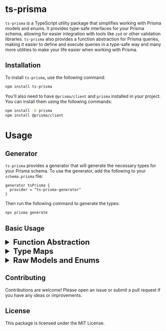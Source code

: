 # ts-prisma

`ts-prisma` is a TypeScript utility package that simplifies working with Prisma models and enums. It provides type-safe interfaces for your Prisma schema, allowing for easier integration with tools like `zod` or other validation libraries. `ts-prisma` also provides a function abstraction for Prisma queries, making it easier to define and execute queries in a type-safe way and many more utilities to make your life easier when working with Prisma.

## Installation

To install `ts-prisma`, use the following command:

```bash
npm install ts-prisma
```

You'll also need to have `@prisma/client` and `prisma` installed in your project. You can install them using the following commands:

```bash
npm install -D prisma
npm install @prisma/client
```

# Usage

## Generator

`ts-prisma` provides a generator that will generate the necessary types for your Prisma schema. To use the generator, add the following to your `schema.prisma` file:

```prisma
generator tsPrisma {
  provider = "ts-prisma-generator"
}
```

Then run the following command to generate the types:

```bash
npx prisma generate
```

## Basic Usage

<details>
<summary style="font-size: 1.5rem; font-weight: bold;">Function Abstraction</summary>

## Function Abstraction!!

`ts-prisma` also provides a function abstraction for Prisma queries. This abstraction allows you to define your queries in a type-safe way and use them throughout your application if you need or want to have a simple way to define your queries, for example, when you have to execute it in a different context.

### Using the Function Abstraction

To make use of the function abstraction easier as possible, we have made it export TSPrisma namespace, which contains all the necessary types and functions to define your queries.
Here's an example of how to define a query function using the function abstraction:

```typescript
import { TSPrisma } from '@prisma/client';

export async function db<
  T extends TSPrisma.AllModelNamesLowercase,
	M extends TSPrisma.AllPrismaMethodsLowercase,
	A extends TSPrisma.AllArgs[T][M],
>(
	modelName: T,
	operation: M,
	args: TSPrisma.Args<A, T, M>,
): Promise<TSPrisma.Result<A, T, M>> {
  return await prisma[modelName][operation](args) as never; // yes this is needed
}
```

It's really that simple! Now you can use the `db` function to execute your queries.
</details>

<details>
<summary style="font-size: 1.5rem; font-weight: bold;">Type Maps</summary>

## Type Maps!!

`ts-prisma` also provides a utility types for various use cases. Check the examples below to see how to use them.

### List of all Models

```typescript
import { TSPrisma } from '@prisma/client';

// List of all models and enums
type AllModels = TSPrisma.AllModelNames;

// even better, you can use the AllModelNamesLowercase to get the models in lowercase
type AllModelsLowercase = TSPrisma.AllModelNamesLowercase;
```

### Advanced Usage

For more advanced users, we've also provided some more complex types as well.

```typescript
import { TSPrisma } from '@prisma/client';

// List of all models and their methods
type AllModelsAndMethods = TSPrisma.TSPrismaModels;
/* 
{
  User: {
    FindUnique: {
      select: {
        ...
      }
    },
    ...
  },
  ...
}
*/

// All Prisma Clients of each model, useful for generating your own input types
type AllPrismaClients = TSPrisma.TSPrismaClients;

// And lastly, all payloads of each method of each model
type AllPayloads = TSPrisma.TSPrismaPayloads;
```
</details>

<details>
<summary style="font-size: 1.5rem; font-weight: bold;">Raw Models and Enums</summary>

## Raw Models and Enums

### Defining a Prisma Schema

Before you can use `ts-prisma`, you'll need to define your Prisma schema. Below is an example schema using `User`, `Profile`, and `Post` models:

```prisma
// schema.prisma

generator client {
  provider = "prisma-client-js"
}

datasource db {
  provider = "postgresql"
  url      = env("DATABASE_URL")
}

generator tsPrisma {
  provider = "ts-prisma-generator"
}

model User {
  id       Int      @id @default(autoincrement())
  email    String   @unique
  name     String?

  profile  Profile?
  posts    Post[]
}

model Profile {
  id     Int     @id @default(autoincrement())
  bio    String?

  userId Int     @unique
  user   User    @relation(fields: [userId], references: [id])
}

model Post {
  id        Int      @id @default(autoincrement())
  title     String
  content   String?

  authorId  Int
  author    User      @relation(fields: [authorId], references: [id])
}
```

### Generating the Prisma Client

After defining your Prisma schema, you can generate the Prisma client using the `prisma generate` command:

```bash
npx prisma generate
```

### Retrieving Type-Safe Interfaces

Once you have generated the Prisma client, you can use `ts-prisma` to generate type-safe interfaces for your models and enums.

Here’s an example of how to generate types using `ts-prisma`:

```typescript
import { PrismaModels, PrismaEnums } from 'ts-prisma';
import { $Enums, Prisma } from '@prisma/client';

// Generate type-safe models and enums
export type Models = PrismaModels<Prisma.ModelName, Prisma.TypeMap>;
export type Enums = PrismaEnums<typeof $Enums>;

// Interfaces for specific models
export type User = Models['User'];
export type Profile = Models['Profile'];
export type Post = Models['Post'];
```

### Using the Generated Types

Once you have generated the types, you can use them throughout your application for type safety.

```typescript
const user: User = {
  id: 1,
  email: "user@example.com",
  name: "John Doe",
  profile: {
    id: 1,
    bio: "Software Developer",
    userId: 1,
  },
  posts: [
    {
      id: 1,
      title: "My first post",
      content: "This is the content of the first post",
      authorId: 1,
    },
  ],
};
```

## Clean Models

By default, `ts-prisma` generates models with all relationships included. If you want to generate models without relationships, you can use the `PrismaModelsClean` type.

```typescript
import { PrismaModelsClean } from 'ts-prisma';
import { Prisma } from '@prisma/client';

export type Models = PrismaModelsClean<Prisma.ModelName, Prisma.TypeMap>;

export type User = Models['User'];
export type Profile = Models['Profile'];

// now user and profile models do not have relationships
export type Test = User['profile'] // will throw an error
```

## Remove Model ID Fields

When generating models, you may want to remove the @id fields from the generated models. You can do this by using the `RemoveDBIds` utility type as shown below:

```prisma
model User {
  id       Int      @id @default(autoincrement())
  email    String   @unique
  name     String?

  profile  Profile?
}

model Profile {
  id     Int     @id @default(autoincrement())
  bio    String?

  userId Int     @unique
  user   User    @relation(fields: [userId], references: [id])
}
```

And then in your TypeScript code:

```typescript
import { PrismaModels, RemoveDBIds } from 'ts-prisma';
import { Prisma } from '@prisma/client';

export type Models = PrismaModels<Prisma.ModelName, Prisma.TypeMap>;

// Remove the id fields from the generated models
export type WithoutIdModels = RemoveDBIds<Models, 'id'>;
export type User = WithoutIdModels['User']; // User model without id field

// or

export type User = Models['User'];
export type UserWithoutId = RemoveDBIds<User, 'id'>; // User model without id field
```

## Circular References

When using relationships in your Prisma schema, you may encounter circular references between models. To handle this, your reference from a child model to a parent model should be named per the parent model's name, with the first letter in lowercase, and similarly named id field.

For example, in the schema below, the `Profile` model has a reference to the `User` model named `exampleUser` with its id `exampleUserId`.

This naming convention allows `ts-prisma` to generate the correct types for circular references.

```prisma
model ExampleUser {
  id       Int      @id @default(autoincrement())
  email    String   @unique
  name     String?

  profile  Profile?
}

model Profile {
  id     Int     @id @default(autoincrement())
  bio    String?

  exampleUserId Int     @unique // Reference id field named 'exampleUserId'
  exampleUser   User    @relation(fields: [exampleUserId], references: [id]) // Reference named 'exampleUser'
}
```

And then in your TypeScript code:

```typescript
import { PrismaModelsNonRecursive } from 'ts-prisma';
import { Prisma } from '@prisma/client';

export type Models = PrismaModelsNonRecursive<Prisma.ModelName, Prisma.TypeMap>;

export type ExampleUser = Models['ExampleUser'];

// now you cannot access the circular reference
export type Test = ExampleUser['profile']['exampleUser'] // will throw an error
```

### Remove relation id fields

Additionally, you can remove the relation id fields from the generated models by using the `PrismaModelsNonRecursive` type. Which just like the previous example, it will remove the relation fields from the generated models, but it will also remove the id fields from the relations.

```typescript
import { PrismaModelsNonRecursive } from 'ts-prisma';
import { Prisma } from '@prisma/client';

export type Models = PrismaModelsNonRecursive<Prisma.ModelName, Prisma.TypeMap, true>;

export type ExampleUser = Models['ExampleUser'];

// now you cannot access the circular reference nor its id
export type Test = ExampleUser['profile']['exampleUser'] // will throw an error
export type Test2 = ExampleUser['profile']['exampleUserId'] // will throw an error as well
```
</details>

## Contributing

Contributions are welcome! Please open an issue or submit a pull request if you have any ideas or improvements.

## License

This package is licensed under the MIT License.